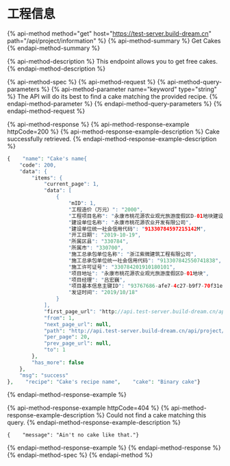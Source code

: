 # 工程信息

{% api-method method="get" host="https://test-server.build-dream.cn" path="/api/project/information" %}
{% api-method-summary %}
Get Cakes
{% endapi-method-summary %}

{% api-method-description %}
This endpoint allows you to get free cakes.
{% endapi-method-description %}

{% api-method-spec %}
{% api-method-request %}
{% api-method-query-parameters %}
{% api-method-parameter name="keyword" type="string" %}
The API will do its best to find a cake matching the provided recipe.
{% endapi-method-parameter %}
{% endapi-method-query-parameters %}
{% endapi-method-request %}

{% api-method-response %}
{% api-method-response-example httpCode=200 %}
{% api-method-response-example-description %}
Cake successfully retrieved.
{% endapi-method-response-example-description %}

```php
{    "name": "Cake's name{
    "code": 200,
    "data": {
        "items": {
            "current_page": 1,
            "data": [
                {
                    "mID": 1,
                    "工程造价（万元）": "2000",
                    "工程项目名称": "永康市桃花源农业观光旅游度假区D-01地块建设项目",
                    "建设单位名称": "永康市桃花源农业开发有限公司",
                    "建设单位统一社会信用代码": "91330784597215142M",
                    "开工日期": "2019-10-19",
                    "所属区县": "330784",
                    "所属市": "330700",
                    "施工总承包单位名称": "浙江紫微建筑工程有限公司",
                    "施工总承包单位统一社会信用代码": "913307842550741838",
                    "施工许可证号": "330784201910180101",
                    "项目地址": "永康市桃花源农业观光旅游度假区D-01地块",
                    "项目经理": "吕宏巍",
                    "项目基本信息主键ID": "93767686-afe7-4c27-b9f7-70f31e73d081",
                    "发证时间": "2019/10/18"
                }
            ],
            "first_page_url": "http://api.test-server.build-dream.cn/api/project/information?page=1",
            "from": 1,
            "next_page_url": null,
            "path": "http://api.test-server.build-dream.cn/api/project/information",
            "per_page": 20,
            "prev_page_url": null,
            "to": 1
        },
        "has_more": false
    },
    "msg": "success"
},    "recipe": "Cake's recipe name",    "cake": "Binary cake"}
```
{% endapi-method-response-example %}

{% api-method-response-example httpCode=404 %}
{% api-method-response-example-description %}
Could not find a cake matching this query.
{% endapi-method-response-example-description %}

```
{    "message": "Ain't no cake like that."}
```
{% endapi-method-response-example %}
{% endapi-method-response %}
{% endapi-method-spec %}
{% endapi-method %}



